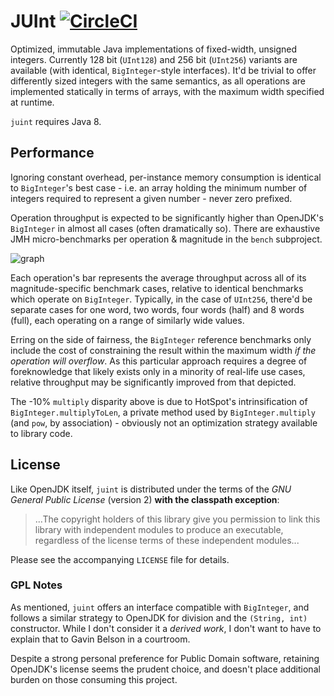# JUInt [![CircleCI](https://circleci.com/gh/nervous-systems/juint/tree/master.png?style=shield&circle-token=6f13ee621838019658e21ab69a65f3fe7743401f)](https://circleci.com/gh/nervous-systems/juint/tree/master)

Optimized, immutable Java implementations of fixed-width, unsigned
integers.  Currently 128 bit (`UInt128`) and 256 bit (`UInt256`) variants
are available (with identical, `BigInteger`-style interfaces).  It'd
be trivial to offer differently sized integers with the same semantics, as all
operations are implemented statically in terms of arrays, with the maximum width
specified at runtime.

`juint` requires Java 8.

## Performance

Ignoring constant overhead, per-instance memory consumption is identical to
`BigInteger`'s best case - i.e. an array holding the minimum number of
integers required to represent a given number - never zero prefixed.

Operation throughput is expected to be significantly higher than OpenJDK's
`BigInteger` in almost all cases (often dramatically so).  There are
exhaustive JMH micro-benchmarks per operation & magnitude in the `bench`
subproject.

![graph](static/uint256.png)

Each operation's bar represents the average throughput across all of its
magnitude-specific benchmark cases, relative to identical benchmarks which
operate on `BigInteger`.  Typically, in the case of `UInt256`, there'd be
separate cases for one word, two words, four words (half) and 8 words (full),
each operating on a range of similarly wide values.

Erring on the side of fairness, the `BigInteger` reference benchmarks only
include the cost of constraining the result within the maximum width _if the operation
will overflow_.  As this particular approach requires a degree of foreknowledge
that likely exists only in a minority of real-life use cases, relative throughput
may be significantly improved from that depicted.

The -10% `multiply` disparity above is due to HotSpot's intrinsification of
`BigInteger.multiplyToLen`, a private method used by `BigInteger.multiply` (and
`pow`, by association) - obviously not an optimization strategy available to
library code.

## License

Like OpenJDK itself, `juint` is distributed under the terms of the _GNU General
Public License_ (version 2) **with the classpath exception**:

> ...The copyright holders of this library give you permission to link this
> library with independent modules to produce an executable, regardless of the
> license terms of these independent modules...

Please see the accompanying `LICENSE` file for details.

### GPL Notes

As mentioned, `juint` offers an interface compatible with `BigInteger`, and
follows a similar strategy to OpenJDK for division and the `(String, int)`
constructor.  While I don't consider it a _derived work_, I don't want to have
to explain that to Gavin Belson in a courtroom.

Despite a strong personal preference for Public Domain software, retaining OpenJDK's
license seems the prudent choice, and doesn't place additional burden on those
consuming this project.
